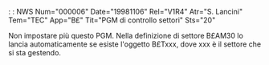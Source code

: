  :  : NWS Num="000006" Date="19981106" Rel="V1R4" Atr="S. Lancini" Tem="TEC" App="B£" Tit="PGM di controllo settori" Sts="20"

Non impostare più questo PGM. Nella definizione di settore B£AM30 lo lancia automaticamente se esiste l'oggetto B£Txxx, dove xxx è il settore che si sta gestendo.

